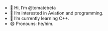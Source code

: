 - 👋 Hi, I’m @tomatebeta
- 👀 I’m interested in Aviation and programming.
- 🌱 I’m currently learning C++.
- 😄 Pronouns: he/him.

<!---
tomatebeta/tomatebeta is a ✨ special ✨ repository because its `README.md` (this file) appears on your GitHub profile.
You can click the Preview link to take a look at your changes.
--->
